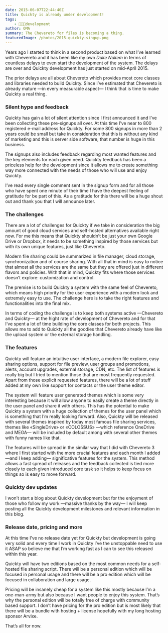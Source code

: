```yaml
---
date: 2015-06-07T22:44:40Z
title: Quickty is already under development!
tags:
    - 👨🏾‍💻development
author: OMA
summary: The Chevereto for files is becoming a thing.
featuredImage: /photos/2015-quickty-singup.png
---
```


Years ago I started to think in a second product based on what I’ve learned with Chevereto and it has been like my own _Duke Nukem_ in terms of countless delays to even start the development of the system. The delays are over and Quickty development has just started on mid-April 2015.

The prior delays are all about Chevereto which provides most core classes and libraries needed to build Quickty. Since I’ve estimated that Chevereto is already mature —in every measurable aspect— I think that is time to make Quickty a real thing.

### Silent hype and feedback

Quickty has gain a lot of silent attention since I first announced it and I’ve been collecting these pre-signups all over. At this time I’ve near to 800 registered e-mail address for Quickty. For some 800 signups in more than 2 years could be small but take in consideration that this is without any kind of marketing and this is server side software, that number is huge in this business.

The signups also includes feedback regarding most wanted features and the key elements for each given need. Quickty feedback has been a priceless help for the development since it allows me to create something way more connected with the needs of those who will use and enjoy Quickty.

I’ve read every single comment sent in the signup form and for all those who have spent one minute of their time I have the deepest feeling of gratitude for be part of this. As a gratitude for this there will be a huge shout out and thank you that I will announce later.

### The challenges

There are a lot of challenges for Quickty if we take in consideration the big amount of good cloud services and self-hosted alternatives available right now. For me this means that Quickty shouldn’t be just your own Google Drive or Dropbox, it needs to be something inspired by those services but with its own unique features, just like Chevereto.

Modern file sharing could be summarized in file manager, cloud storage, synchronization and of course sharing. With all that in mind is easy to notice that almost all the services are the same but they are offered just in different flavors and policies. With that in mind, Quickty fits where those services doesn’t explore: customization and control.

The premise is to build Quickty a system with the same feel of Chevereto, which means high priority for the user experience with a modern look and extremely easy to use. The challenge here is to take the right features and functionalities into the final mix.

In terms of coding the challenge is to keep both systems active —Chevereto and Quickty— at the hight rate of development of Chevereto and for that I’ve spent a lot of time building the core classes for both projects. This allows me to add to Quickty all the goodies that Chevereto already have like the upload system or the external storage handling.

### The features

Quickty will feature an intuitive user interface, a modern file explorer, easy sharing options, support for file preview, user groups and promotions, alerts, account upgrades, external storage, CDN, etc. The list of features is really big but I tried to mention those that are most frequently requested. Apart from those explicit requested features, there will be a lot of stuff added at my own like support for contacts or the user theme editor.

The system will feature user generated themes which is some very interesting because it will allow anyone to easily create a theme directly in the user panel and share it with others. This has the potential to make Quickty a system with a huge collection of themes for the user panel which is something that I’m really looking forward. Also, Quickty will be released with several themes inspired by today most famous file sharing services, themes like «SingleDrive» or «COLOSSUS» —which reference OneDrive and MEGA— will be included by default among with several other themes with funny names like that.

The features will be spread in the similar way that I did with Chevereto 3 where I first started with the more crucial features and each month I added —and I keep adding— significative features for the system. This method allows a fast spread of releases and the feedback collected is tied more closely to each given introduced core task so it helps to keep focus on things so is easy to move forward.

### Quickty dev updates

I won’t start a blog about Quickty development but for the enjoyment of those who follow my work —massive thanks by the way— I will keep posting all the Quickty development milestones and relevant information in this blog.

### Release date, pricing and more

At this time I’ve no release date yet for Quickty but development is going very solid and every time I work in Quickty I’ve the unstoppable need to use it ASAP so believe me that I’m working fast as I can to see this released within this year.

Quickty will have two editions based on the most common needs for a self-hosted file sharing script. There will be a personal edition which will be focused in personal usage and there will be a pro edition which will be focused in collaboration and large usage.

Pricing will be insanely cheap for a system like this mostly because I’m a one-man-army but also because I want people to enjoy this system. That’s why the personal edition will be totally free of charge with community based support. I don’t have pricing for the pro edition but is most likely that there will be a bundle with hosting + license hopefully with my long hosting sponsor Arvixe.

That’s all for now.
